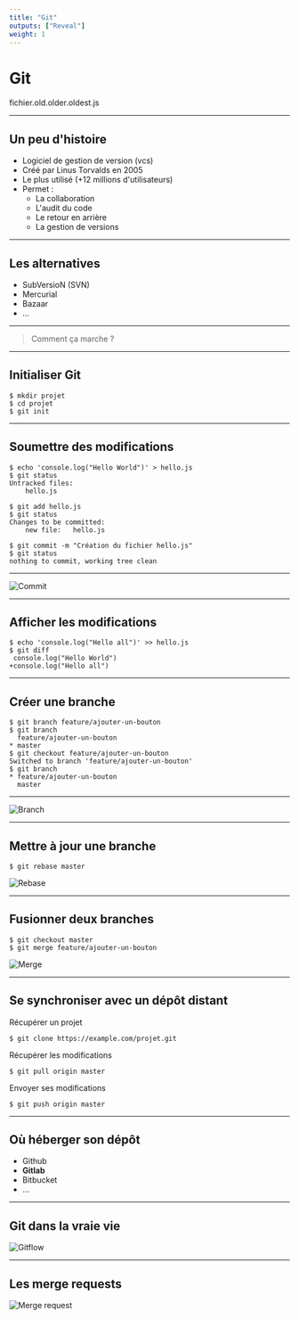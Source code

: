 ```yaml
---
title: "Git"
outputs: ["Reveal"]
weight: 1
---
```


# Git
fichier.old.older.oldest.js

---

## Un peu d'histoire

 * Logiciel de gestion de version (vcs)
 * Créé par Linus Torvalds en 2005
 * Le plus utilisé (+12 millions d'utilisateurs)
 * Permet :
    * La collaboration
    * L'audit du code
    * Le retour en arrière
    * La gestion de versions

---

## Les alternatives

 * SubVersioN (SVN)
 * Mercurial
 * Bazaar
 * ...

---

> Comment ça marche ?

---

## Initialiser Git

```shell
$ mkdir projet
$ cd projet
$ git init
```

---

## Soumettre des modifications

```shell
$ echo 'console.log("Hello World")' > hello.js
$ git status
Untracked files:
    hello.js

$ git add hello.js
$ git status
Changes to be committed:
    new file:   hello.js

$ git commit -m "Création du fichier hello.js"
$ git status
nothing to commit, working tree clean
```

---

![Commit](./commit.png)

---

## Afficher les modifications

```shell
$ echo 'console.log("Hello all")' >> hello.js
$ git diff
 console.log("Hello World")
+console.log("Hello all")
```

---

## Créer une branche

```shell
$ git branch feature/ajouter-un-bouton
$ git branch
  feature/ajouter-un-bouton
* master
$ git checkout feature/ajouter-un-bouton
Switched to branch 'feature/ajouter-un-bouton'
$ git branch
* feature/ajouter-un-bouton
  master
```

---

![Branch](./branch.png)


---

## Mettre à jour une branche

```shell
$ git rebase master
```
![Rebase](./rebase.png)

---

## Fusionner deux branches

```shell
$ git checkout master
$ git merge feature/ajouter-un-bouton
```
![Merge](./merge.png)

---

## Se synchroniser avec un dépôt distant

Récupérer un projet
```shell
$ git clone https://example.com/projet.git
```

Récupérer les modifications
```shell
$ git pull origin master
```

Envoyer ses modifications
```shell
$ git push origin master
```

---

## Où héberger son dépôt

 * Github
 * **Gitlab**
 * Bitbucket
 * ...

---

## Git dans la vraie vie

![Gitflow](./gitflow.png)

---

## Les merge requests

![Merge request](./merge-request.png)

